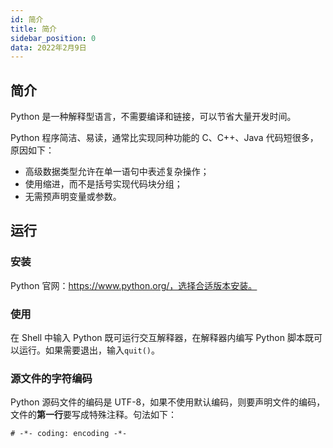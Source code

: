 ```yaml
---
id: 简介
title: 简介
sidebar_position: 0
data: 2022年2月9日
---
```


## 简介
Python 是一种解释型语言，不需要编译和链接，可以节省大量开发时间。

Python 程序简洁、易读，通常比实现同种功能的 C、C++、Java 代码短很多，原因如下：

- 高级数据类型允许在单一语句中表述复杂操作；
- 使用缩进，而不是括号实现代码块分组；
- 无需预声明变量或参数。

## 运行

### 安装

Python 官网：https://www.python.org/，选择合适版本安装。

### 使用

在 Shell 中输入 Python 既可运行交互解释器，在解释器内编写 Python 脚本既可以运行。如果需要退出，输入`quit()`。

### 源文件的字符编码

Python 源码文件的编码是 UTF-8，如果不使用默认编码，则要声明文件的编码，文件的**第一行**要写成特殊注释。句法如下：

```
# -*- coding: encoding -*-
```
